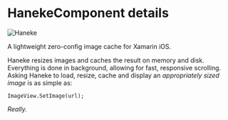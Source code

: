 # HanekeComponent details

![Haneke](https://raw.githubusercontent.com/Haneke/Haneke/master/Assets/github-header.png)

A lightweight zero-config image cache for Xamarin iOS.

Haneke resizes images and caches the result on memory and disk. Everything is done in background, allowing for fast, responsive scrolling. Asking Haneke to load, resize, cache and display an *appropriately sized image* is as simple as:

	ImageView.SetImage(url);

_Really._
